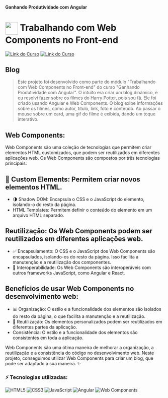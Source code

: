 #### Ganhando Produtividade com Angular

<h1>
    <a href="https://www.dio.me/">
     <img align="center" width="40px" src="https://hermes.digitalinnovation.one/assets/diome/logo-minimized.png"></a>
    <span>Trabalhando com Web Components no Front-end</span>
</h1>

[![Link do Curso](https://img.shields.io/badge/▶-000?style=for-the-badge&logo=movie&logoColor=E94D5F)](https://web.dio.me/course/trabalhando-com-web-components-no-front-end/learning/de8b3fd6-71a4-42d2-80b4-05f9bad77bc1?back=/track/santander-bootcamp-2023-fullstack-java-angular&tab=undefined&moduleId=undefined)
[![Link do Curso](https://img.shields.io/badge/Acesse%20o%20Curso%20na%20Plataforma-E94D5F?style=for-the-badge)](https://web.dio.me/course/trabalhando-com-web-components-no-front-end/learning/de8b3fd6-71a4-42d2-80b4-05f9bad77bc1?back=/track/santander-bootcamp-2023-fullstack-java-angular&tab=undefined&moduleId=undefined)

## Blog 

> Este projeto foi desenvolvido como parte do módulo "Trabalhando com Web Components no Front-end" do curso "Ganhando Produtividade com Angular". O intuito era criar um blog dinâmico, e eu resolvi fazer sobre os filmes do Harry Potter, pois sou fã. Ele foi criado usando Angular e Web Components. O blog exibe informações sobre os filmes, como autor, título, link, foto e conteúdo. Ao passar o mouse sobre um card, uma gif do filme é exibida, dando um toque interativo.


## Web Components:
Web Components são uma coleção de tecnologias que permitem criar elementos HTML customizados, que podem ser reutilizados em diferentes aplicações web. Os Web Components são compostos por três tecnologias principais:

## 🔨 Custom Elements: Permitem criar novos elementos HTML.

- 🌗 Shadow DOM: Encapsula o CSS e o JavaScript do elemento, isolando-o do resto da página.
- HTML Templates: Permitem definir o conteúdo do elemento em um arquivo HTML separado.

## Reutilização: Os Web Components podem ser reutilizados em diferentes aplicações web.
- ✅ Encapsulamento: O CSS e o JavaScript dos Web Components são encapsulados, isolando-os do resto da página. Isso facilita a manutenção e a reutilização dos componentes.
- 🔄 Interoperabilidade: Os Web Components são interoperáveis com outros frameworks JavaScript, como Angular e React.

## Benefícios de usar Web Components no desenvolvimento web:
- 📊 Organização: O estilo e a funcionalidade dos elementos são isolados do resto da página, o que facilita a manutenção e a reutilização.
- 🔄 Reutilização: Os elementos personalizados podem ser reutilizados em diferentes partes da aplicação.
- Consistência: O estilo e a funcionalidade dos elementos são consistentes em toda a aplicação.

Web Components são uma ótima maneira de melhorar a organização, a reutilização e a consistência do código no desenvolvimento web. Neste projeto, conseguimos utilizar Web Components para criar um blog, que pode ser adaptado à sua maneira. ✨

### ⚡ Tecnologias utilizadas: 

![HTML5](https://img.shields.io/badge/-HTML5-E34F26?style=flat-square&logo=html5&logoColor=white)
![CSS3](https://img.shields.io/badge/-CSS3-1572B6?style=flat-square&logo=css3)
![JavaScript](https://img.shields.io/badge/-JavaScript-black?style=flat-square&logo=javascript)
![Angular](https://img.shields.io/badge/-Angular-DD0031?style=flat-square&logo=angular)
![Web Components](https://img.shields.io/badge/Web%20Components-blue?logo=webcomponents.org)

